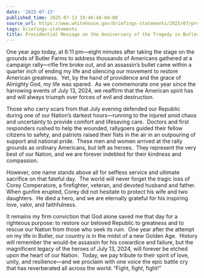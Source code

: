 ```yaml
---
date: '2025-07-13'
published_time: 2025-07-13 19:46:48-04:00
source_url: https://www.whitehouse.gov/briefings-statements/2025/07/presidential-message-on-the-anniversary-of-the-tragedy-in-butler-pennsylvania/
tags: briefings-statements
title: Presidential Message on the Anniversary of the Tragedy in Butler, Pennsylvania
---
```

 
One year ago today, at 6:11 pm—eight minutes after taking the stage on
the grounds of Butler Farms to address thousands of Americans gathered
at a campaign rally—rifle fire broke out, and an assassin’s bullet came
within a quarter inch of ending my life and silencing our movement to
restore American greatness.  Yet, by the hand of providence and the
grace of Almighty God, my life was spared.  As we commemorate one year
since the harrowing events of July 13, 2024, we reaffirm that the
American spirit has and will always triumph over forces of evil and
destruction.

Those who carry scars from that July evening defended our Republic
during one of our Nation’s darkest hours—running to the injured amid
chaos and uncertainty to provide comfort and lifesaving care.  Doctors
and first responders rushed to help the wounded, rallygoers guided their
fellow citizens to safety, and patriots raised their fists in the air in
an outpouring of support and national pride.  These men and women
arrived at the rally grounds as ordinary Americans, but left as heroes. 
They represent the very best of our Nation, and we are forever indebted
for their kindness and compassion.

However, one name stands above all for selfless service and ultimate
sacrifice on that fateful day.  The world will never forget the tragic
loss of Corey Comperatore, a firefighter, veteran, and devoted husband
and father.  When gunfire erupted, Corey did not hesitate to protect his
wife and two daughters.  He died a hero, and we are eternally grateful
for his inspiring love, valor, and faithfulness.

It remains my firm conviction that God alone saved me that day for a
righteous purpose: to restore our beloved Republic to greatness and to
rescue our Nation from those who seek its ruin.  One year after the
attempt on my life in Butler, our country is in the midst of a new
Golden Age.  History will remember the would-be assassin for his
cowardice and failure, but the magnificent legacy of the heroes of July
13, 2024, will forever be etched upon the heart of our Nation.  Today,
we pay tribute to their spirit of love, unity, and resilience—and we
proclaim with one voice the epic battle cry that has reverberated all
across the world: “Fight, fight, fight!”
